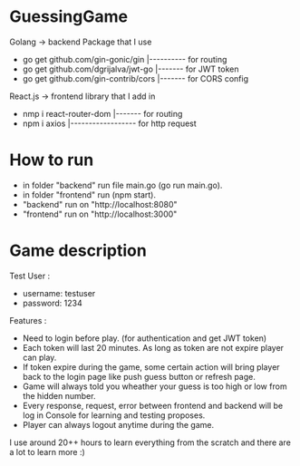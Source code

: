 # GuessingGame

Golang -> backend
Package that I use
- go get github.com/gin-gonic/gin |---------- for routing
- go get github.com/dgrijalva/jwt-go |------- for JWT token
- go get github.com/gin-contrib/cors |------- for CORS config

React.js -> frontend
library that I add in
- nmp i react-router-dom |------- for routing
- npm i axios |------------------ for http request

# How to run
+ in folder "backend" run file main.go (go run main.go).
+ in folder "frontend" run (npm start).
+ "backend" run on "http://localhost:8080"
+ "frontend" run on "http://localhost:3000"

# Game description
Test User : 
+ username: testuser
+ password: 1234

Features : 
+ Need to login before play. (for authentication and get JWT token)
+ Each token will last 20 minutes. As long as token are not expire player can play.
+ If token expire during the game, some certain action will bring player back to the login page like push guess button or refresh page.
+ Game will always told you wheather your guess is too high or low from the hidden number.
+ Every response, request, error between frontend and backend will be log in Console for learning and testing proposes.
+ Player can always logout anytime during the game.

I use around 20++ hours to learn everything from the scratch and there are a lot to learn more :)
